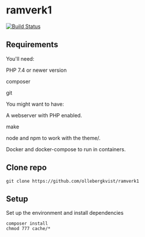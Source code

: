 # ramverk1

[![Build Status](https://travis-ci.com/ollebergkvist/ramverk1.svg?branch=main)](https://travis-ci.com/ollebergkvist/ramverk1)

## Requirements

You'll need:

PHP 7.4 or newer version

composer

git

You might want to have:

A webserver with PHP enabled.

make

node and npm to work with the theme/.

Docker and docker-compose to run in containers.

## Clone repo

```
git clone https://github.com/ollebergkvist/ramverk1
```

## Setup

Set up the environment and install dependencies

```
composer install
chmod 777 cache/*
```
